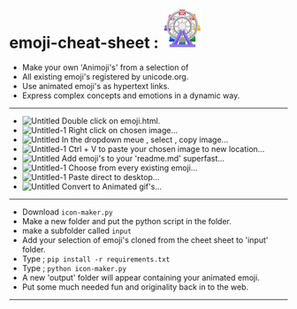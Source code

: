 # emoji-cheat-sheet : [![Animoji](animoji.gif)](https://www.worldwildlife.org/)
* Make your own 'Animoji's' from a selection of
* All existing emoji's registered by unicode.org.
* Use animated emoji's as hypertext links.
* Express complex concepts and emotions in a dynamic way. 
****************************************************************************************************************************************************************************
* ![Untitled](https://github.com/Mulc1b3R/emoji-cheet-sheet/assets/158625834/20fb373b-256f-40bf-8d36-53e5f3364fab) Double click on emoji.html.
* ![Untitled-1](https://github.com/Mulc1b3R/emoji-cheet-sheet/assets/158625834/f5bd77a7-2f43-4aa5-bab4-a38771427e7b) Right click on chosen image...
* ![Untitled](https://github.com/Mulc1b3R/emoji-cheet-sheet/assets/158625834/7ae61b01-a94f-4879-b389-bf39864e6d39) In the dropdown meue , select , copy image...
* ![Untitled-1](https://github.com/Mulc1b3R/emoji-cheet-sheet/assets/158625834/3af7e669-b9c9-457f-b0ca-9eee7c23ba28) Ctrl + V  to paste your chosen image to new location...
* ![Untitled](https://github.com/Mulc1b3R/emoji-cheet-sheet/assets/158625834/413423a7-c4a5-4c12-a459-94bf24ff6066) Add emoji's to your 'readme.md' superfast...
* ![Untitled-1](https://github.com/Mulc1b3R/emoji-cheet-sheet/assets/158625834/f1ff5fd9-860d-4bea-8f55-5580efeb40d0) Choose from every existing emoji...
* ![Untitled-1](https://github.com/Mulc1b3R/emoji-cheet-sheet/assets/158625834/bebc15b2-6fd2-4e39-9883-c65b7f3cc250) Paste direct to desktop...
* ![Untitled](https://github.com/Mulc1b3R/emoji-cheet-sheet/assets/158625834/e15a6514-e5a6-4377-a658-be57f5a5ce48) Convert to Animated gif's...




* ***************************************************************************************************************************************************************************
* Download  ```icon-maker.py```
* Make a new folder and put the python script in the folder.
* make a subfolder called ```input```
* Add your selection of emoji's cloned from the cheet sheet to 'input' folder.
* Type ; ```pip install -r requirements.txt```
* Type ; ```python icon-maker.py```
* A new 'output' folder will appear containing your animated emoji.
* Put some much needed fun and originality back in to the web.
****************************************************************************************************************************************************************************** 

